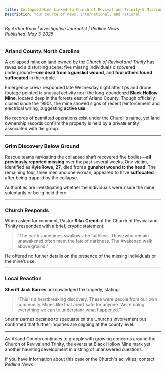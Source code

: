 ```yaml
---
title: Collapsed Mine Linked to Church of Revival and Trinity—5 Missing Found, 1 Fatally Shot
Description: Your source of news, International, and national
---
```


*By Arthur Knox | Investigative Journalist | Redline News*  
*Published: May 3, 2025*

---

### Arland County, North Carolina

A collapsed mine on land owned by the *Church of Revival and Trinity* has revealed a disturbing scene: five missing individuals discovered underground—**one dead from a gunshot wound**, and **four others found suffocated** in the rubble.

Emergency crews responded late Wednesday night after tips and drone footage pointed to unusual activity near the long-abandoned **Black Hollow Mine**, located deep in the forests east of Arland County. Though officially closed since the 1990s, the mine showed signs of recent reinforcement and electrical wiring, suggesting **active use**.

No records of permitted operations exist under the Church's name, yet land ownership records confirm the property is held by a private entity associated with the group.

---

### Grim Discovery Below Ground

Rescue teams navigating the collapsed shaft recovered five bodies—**all previously reported missing** over the past several weeks. One victim, identified as **Kyle Rowe, 27**, died from a **gunshot wound to the head**. The remaining four, three men and one woman, appeared to have **suffocated** after being trapped by the collapse.

Authorities are investigating whether the individuals were inside the mine voluntarily or being held there.

---

### Church Responds

When asked for comment, Pastor **Silas Creed** of the Church of Revival and Trinity responded with a brief, cryptic statement:

> “The earth sometimes swallows the faithless. Those who remain unawakened often meet the fate of darkness. The Awakened walk above ground.”

He offered no further details on the presence of the missing individuals or the mine’s use.

---

### Local Reaction

**Sheriff Jack Barnes** acknowledged the tragedy, stating:

> “This is a heartbreaking discovery. These were people from our own community. Mines like that aren’t safe for anyone. We’re doing everything we can to understand what happened.”

Sheriff Barnes declined to speculate on the Church’s involvement but confirmed that further inquiries are ongoing at the county level.

---

As Arland County continues to grapple with growing concerns around the Church of Revival and Trinity, the events at Black Hollow Mine mark yet another haunting development in a string of unanswered questions.

If you have information about this case or the Church's activities, contact *Redline News* 